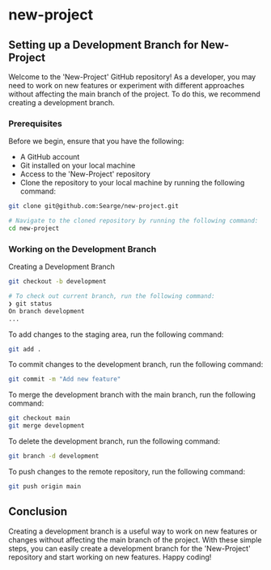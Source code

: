 # new-project

## Setting up a Development Branch for New-Project

Welcome to the 'New-Project' GitHub repository! As a developer, you may need to work on new features or experiment with different approaches without affecting the main branch of the project. To do this, we recommend creating a development branch.

### Prerequisites

Before we begin, ensure that you have the following:

- A GitHub account
- Git installed on your local machine
- Access to the 'New-Project' repository
- Clone the repository to your local machine by running the following command:

```bash
git clone git@github.com:Searge/new-project.git

# Navigate to the cloned repository by running the following command:
cd new-project
```

### Working on the Development Branch

Creating a Development Branch

```bash
git checkout -b development
```

```bash
# To check out current branch, run the following command:
❯ git status
On branch development
...

```

To add changes to the staging area, run the following command:

```bash
git add .
```

To commit changes to the development branch, run the following command:

```bash
git commit -m "Add new feature"
```

To merge the development branch with the main branch, run the following command:

```bash
git checkout main
git merge development
```

To delete the development branch, run the following command:

```bash
git branch -d development
```

To push changes to the remote repository, run the following command:

```bash
git push origin main
```

## Conclusion

Creating a development branch is a useful way to work on new features or changes without affecting the main branch of the project. With these simple steps, you can easily create a development branch for the 'New-Project' repository and start working on new features. Happy coding!
